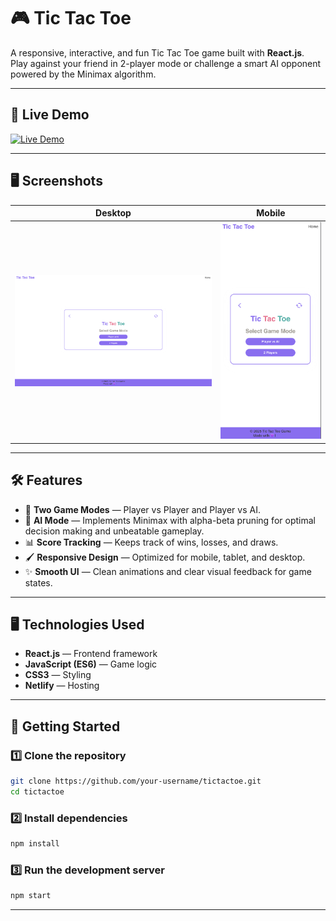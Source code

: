 # 🎮 Tic Tac Toe

A responsive, interactive, and fun Tic Tac Toe game built with **React.js**.  
Play against your friend in 2-player mode or challenge a smart AI opponent powered by the Minimax algorithm.

---

## 🚀 Live Demo
[![Live Demo](https://img.shields.io/badge/Live%20Demo-Visit%20Now-brightgreen?style=for-the-badge)](https://bucolic-muffin-b58c52.netlify.app/)

---

## 🖥️ Screenshots

| Desktop | Mobile |
|--------|--------|
| ![Desktop View](./public/Desktop.png) | ![Mobile View](./public/Mobile.png) |

---

## 🛠 Features
- 🎯 **Two Game Modes** — Player vs Player and Player vs AI.
- 🤖 **AI Mode** — Implements Minimax with alpha-beta pruning for optimal decision making and unbeatable gameplay.
- 📊 **Score Tracking** — Keeps track of wins, losses, and draws.
- 🖌 **Responsive Design** — Optimized for mobile, tablet, and desktop.
- ✨ **Smooth UI** — Clean animations and clear visual feedback for game states.

---

## 🖥 Technologies Used
- **React.js** — Frontend framework
- **JavaScript (ES6)** — Game logic
- **CSS3** — Styling
- **Netlify** — Hosting

---

## 🚦 Getting Started

### 1️⃣ Clone the repository
```bash
git clone https://github.com/your-username/tictactoe.git
cd tictactoe
```

### 2️⃣ Install dependencies
```bash
npm install
```

### 3️⃣ Run the development server
```bash
npm start
```

---



